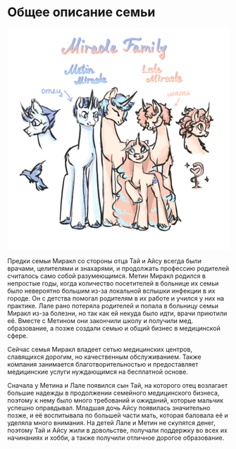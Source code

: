 # Общее описание семьи

![Портрет семьи](images\IMG_0250.PNG "Семья Miracle")

Предки семьи Миракл со стороны отца Тай и Айсу всегда были врачами, целителями и знахарями, и продолжать профессию родителей считалось само собой разумеющимся. Метин Миракл родился в непростые годы, когда количество посетителей в больнице их семьи было невероятно большим из-за локальной вспышки инфекции в их городе. Он с детства помогал родителям в их работе и учился у них на практике.
Лале рано потеряла родителей и попала в больницу семьи Миракл из-за болезни, но так как ей некуда было идти, врачи приютили её. Вместе с Метином они закончили школу и получили мед. образование, а позже создали семью и общий бизнес в медицинской сфере.

Сейчас семья Миракл владеет сетью медицинских центров, славящихся дорогим, но качественным обслуживанием. Также компания занимается благотворительностью и предоставляет медицинские услуги нуждающимся на бесплатной основе.

Сначала у Метина и Лале появился сын Тай, на которого отец возлагает большие надежды в продолжении семейного медицинского бизнеса, поэтому к нему было много требований и ожиданий, которые мальчик успешно оправдывал.
Младшая дочь Айсу появилась значительно позже, и её воспитывала по большей части мать, которая баловала её и уделяла много внимания.
На детей Лале и Метин не скупятся денег, поэтому Тай и Айсу жили в довольстве, получали поддержку во всех их начинаниях и хобби, а также получили отличное дорогое образование.